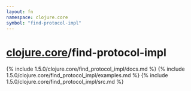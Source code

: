 ```yaml
---
layout: fn
namespace: clojure.core
symbol: "find-protocol-impl"
---
```


# [clojure.core](../)/find-protocol-impl

{% include 1.5.0/clojure.core/find_protocol_impl/docs.md %}
{% include 1.5.0/clojure.core/find_protocol_impl/examples.md %}
{% include 1.5.0/clojure.core/find_protocol_impl/src.md %}

